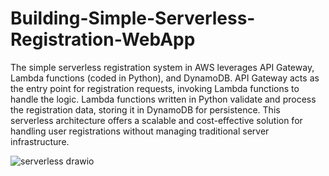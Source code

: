 # Building-Simple-Serverless-Registration-WebApp

The simple serverless registration system in AWS leverages API Gateway, Lambda functions (coded in Python), and DynamoDB. API Gateway acts as the entry point for registration requests, invoking Lambda functions to handle the logic. Lambda functions written in Python validate and process the registration data, storing it in DynamoDB for persistence. This serverless architecture offers a scalable and cost-effective solution for handling user registrations without managing traditional server infrastructure.

![serverless drawio](https://github.com/cheeseig9/Building-Simple-Serverless-Registration-WebApp/assets/74439890/d45d8b4a-965c-4701-a860-129b034433e0)
